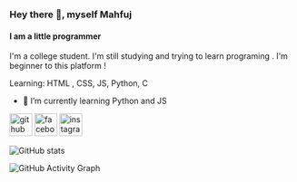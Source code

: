 ### Hey there 👋, myself Mahfuj
#### I am a little programmer
I'm a college student. I'm still studying and trying to learn programing . I'm beginner to this platform ! 

Learning:  HTML , CSS, JS, Python, C

- 🌱 I’m currently learning Python and JS 


[<img src='https://cdn.jsdelivr.net/npm/simple-icons@3.0.1/icons/github.svg' alt='github' height='40'>](https://github.com/knight0020)  [<img src='https://cdn.jsdelivr.net/npm/simple-icons@3.0.1/icons/facebook.svg' alt='facebook' height='40'>](https://www.facebook.com/mahfuj_hossain_1)  [<img src='https://cdn.jsdelivr.net/npm/simple-icons@3.0.1/icons/instagram.svg' alt='instagram' height='40'>](https://www.instagram.com/knownasmahfuz/)  

![GitHub stats](https://github-readme-stats.vercel.app/api?username=knight0020&show_icons=true)  

![GitHub Activity Graph](https://activity-graph.herokuapp.com/graph?username=knight0020)  


